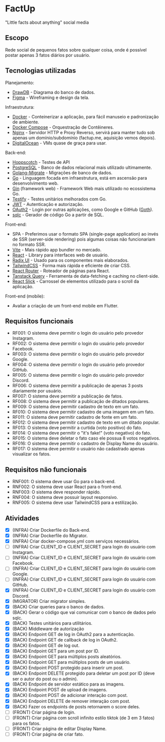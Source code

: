 # FactUp

"Little facts about anything" social media

## Escopo

Rede social de pequenos fatos sobre qualquer coisa, onde é possível postar apenas 3 fatos diários por usuário.

## Tecnologias utilizadas

Planejamento:
- [DrawDB](https://drawdb.app/) - Diagrama do banco de dados.
- [Figma](https://figma.com/) - Wireframing e design da tela.

Infraestrutura:

- [Docker](https://www.docker.com/) - Conteinerizar a aplicação, para fácil manuseio e padronização de ambiente.
- [Docker Compose](https://docs.docker.com/compose/) - Orquestração de Contêineres.
- [Nginx](https://nginx.org/) - Servidor HTTP e Proxy Reverso, servirá para manter tudo sob apenas um domínio/subdomínio (factup.me, aquisição vemos depois).
- [DigitalOcean](https://www.digitalocean.com/) - VMs quase de graça para usar.

Back-end:

- [Hoppscotch](https://hoppscotch.io/) - Testes de API
- [PostgreSQL](https://www.postgresql.org/) - Banco de dados relacional mais utilizado ultimamente.
- [Golang-Migrate](https://github.com/golang-migrate/migrate) - Migrações de banco de dados.
- [Go](https://go.dev/) - Linguagem focada em infraestrutura, está em ascensão para desenvolvimento web.
- [Gin](https://gin-gonic.com/) (framework web) - Framework Web mais utilizado no ecossistema Go.
- [Testify](https://github.com/stretchr/testify) - Testes unitários melhorados com Go.
- [JWT](https://jwt.io) - Autenticação e autorização.
- [OAuth2](https://oauth.net/2/) - Login por outras aplicações, como Google e GitHub ([Goth](https://github.com/markbates/goth)).
- [sqlc](https://sqlc.dev/) - Gerador de código Go a partir de SQL.

Front-end:

- SPA - Preferimos usar o formato SPA (single-page application) ao invés de SSR (server-side rendering) pois algumas coisas não funcionariam no formato SSR.
- [Vite](https://vite.dev/) - Mais rápido app bundler no mercado.
- [React](https://react.dev/) - Library para interfaces web de usuário.
- [Radix UI](https://www.radix-ui.com/primitives) - Usado para os componentes mais elaborados.
- [TailwindCSS](https://tailwindcss.com/) - Forma mais rápida e eficiente de criar CSS.
- [React Router](https://reactrouter.com/) - Roteador de páginas para React.
- [Tanstack Query](https://tanstack.com/query/latest) - Ferramenta de data-fetching e caching no client-side.
- [React Slick](https://react-slick.neostack.com/) - Carrossel de elementos utilizado para o scroll da aplicação.

Front-end (mobile):
- Avaliar a criação de um front-end mobile em Flutter.

## Requisitos funcionais

- RF001: O sistema deve permitir o login do usuário pelo provedor Instagram.
- RF002: O sistema deve permitir o login do usuário pelo provedor Facebook.
- RF003: O sistema deve permitir o login do usuário pelo provedor Google.
- RF004: O sistema deve permitir o login do usuário pelo provedor GitHub.
- RF005: O sistema deve permitir o login do usuário pelo provedor Discord.
- RF006: O sistema deve permitir a publicação de apenas 3 posts diariamente por usuário.
- RF007: O sistema deve permitir a publicação de fatos.
- RF008: O sistema deve permitir a publicação de ditados populares.
- RF009: O sistema deve permitir cadastro de texto em um fato.
- RF010: O sistema deve permitir cadastro de uma imagem em um fato.
- RF011: O sistema deve permitir cadastro de fonte em um fato.
- RF012: O sistema deve permitir cadastro de texto em um ditado popular.
- RF013: O sistema deve permitir a curtida (voto positivo) do fato.
- RF014: O sistema deve permitir o "it's fake!" (voto negativo) do fato.
- RF015: O sistema deve deletar o fato caso ele possua 8 votos negativos.
- RF016: O sistema deve permitir o cadastro de Display Name do usuário.
- RF017: O sistema deve permitir o usuário não cadastrado apenas visualizar os fatos.

## Requisitos não funcionais

- RNF001: O sistema deve usar Go para o back-end.
- RNF002: O sistema deve usar React para o front-end.
- RNF003: O sistema deve responder rápido.
- RNF004: O sistema deve possuir layout responsivo.
- RNF005: O sistema deve usar TailwindCSS para a estilização.

## Atividades

- [X] (INFRA) Criar Dockerfile do Back-end.
- [X] (INFRA) Criar Dockerfile do Migrator.
- [X] (INFRA) Criar docker-compose.yml com serviços necessários.
- [ ] (INFRA) Criar CLIENT_ID e CLIENT_SECRET para login do usuário com Instagram.
- [ ] (INFRA) Criar CLIENT_ID e CLIENT_SECRET para login do usuário com Facebook.
- [ ] (INFRA) Criar CLIENT_ID e CLIENT_SECRET para login do usuário com Google.
- [ ] (INFRA) Criar CLIENT_ID e CLIENT_SECRET para login do usuário com GitHub.
- [X] (INFRA) Criar CLIENT_ID e CLIENT_SECRET para login do usuário com Discord.
- [X] (MIGRATOR) Criar migrator simples.
- [X] (BACK) Criar queries para o banco de dados.
- [X] (BACK) Gerar o código que vai comunicar com o banco de dados pelo sqlc.
- [X] (BACK) Testes unitários para utilitários.
- [X] (BACK) Middleware de autorização
- [X] (BACK) Endpoint GET de log in OAuth2 para a autenticação.
- [X] (BACK) Endpoint GET de callback de log in OAuth2.
- [X] (BACK) Endpoint GET de log out.
- [X] (BACK) Endpoint GET para um post por ID.
- [X] (BACK) Endpoint GET para múltiplos posts aleatórios.
- [X] (BACK) Endpoint GET para múltiplos posts de um usuário.
- [X] (BACK) Endpoint POST protegido para inserir um post.
- [X] (BACK) Endpoint DELETE protegido para deletar um post por ID (deve ser o autor do post ou o admin).
- [X] (BACK) Endpoint de servidor estático para as imagens.
- [X] (BACK) Endpoint POST de upload de imagens.
- [X] (BACK) Endpoint POST de adicionar interação com post.
- [X] (BACK) Endpoint DELETE de remover interação com post.
- [X] (BACK) Fazer os endpoints de posts retornarem o score deles.
- [ ] (FRONT) Criar página de login.
- [ ] (FRONT) Criar página com scroll infinito estilo tiktok (de 3 em 3 fatos) para os fatos.
- [ ] (FRONT) Criar página de editar Display Name.
- [ ] (FRONT) Criar página de criar fato.
